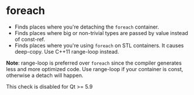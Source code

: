 # foreach

- Finds places where you're detaching the `foreach` container.
- Finds places where big or non-trivial types are passed by value instead of const-ref.
- Finds places where you're using `foreach` on STL containers. It causes deep-copy. Use C++11 range-loop instead.

**Note**: range-loop is preferred over `foreach` since the compiler generates less and more optimized code.
Use range-loop if your container is const, otherwise a detach will happen.

This check is disabled for Qt >= 5.9
